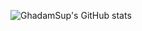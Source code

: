 ![GhadamSup's GitHub stats](https://github-readme-stats.vercel.app/api?username=GhadamSup&show_icons=true&theme=tokyonight)
<br>


